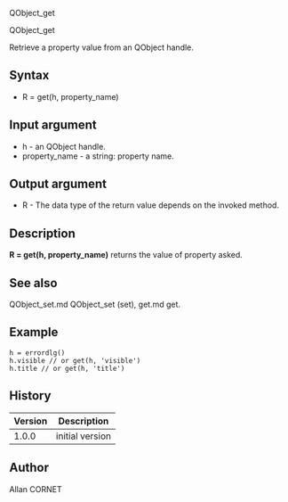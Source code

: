 



QObject_get


QObject_get

Retrieve a property value from an QObject handle.

## Syntax

- R = get(h, property_name)

## Input argument

 - h - an QObject handle.
 - property_name - a string: property name.

## Output argument

 - R - The data type of the return value depends on the invoked method.

## Description


  <p><b>R = get(h, property_name)</b> returns the value of property asked.</p>


## See also

QObject_set.md QObject_set (set), get.md get.
## Example

```Nelson
h = errordlg()
h.visible // or get(h, 'visible')
h.title // or get(h, 'title')
```

## History

|Version|Description|
|------|------|
|1.0.0|initial version|


## Author

Allan CORNET



